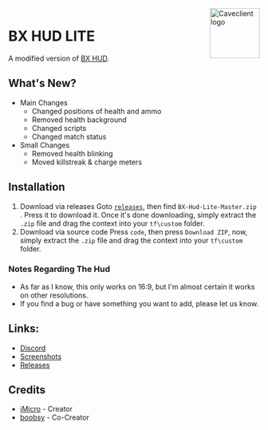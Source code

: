
<img align="right" alt="Caveclient logo" width="100" src="https://i.imgur.com/zgwWtnd.png">

# BX HUD LITE
A modified version of [BX HUD](https://huds.tf/site/s-Bx-Hud).
## What's New?
- Main Changes
  - Changed positions of health and ammo
  - Removed health background
  - Changed scripts
  - Changed match status
- Small Changes
  - Removed health blinking
  - Moved killstreak & charge meters
## Installation
1. Download via releases
Goto [`releases`](https://github.com/tf2iMicro/BX-HUD-LITE/releases/), then find `BX-Hud-Lite-Master.zip
`. Press it to download it. Once it's done downloading, simply extract the `.zip` file and drag the context into your `tf\custom` folder.
2. Download via source code
Press `code`, then press `Download ZIP`, now, simply extract the `.zip` file and drag the context into your `tf\custom` folder.
### Notes Regarding The Hud
- As far as I know, this only works on 16:9, but I'm almost certain it works on other resolutions.
- If you find a bug or have something you want to add, please let us know.
## Links:
* [Discord](https://discord.gg/RfgA6wqzZP)
* [Screenshots](https://imgur.com/a/9k3Rrys)
* [Releases](https://github.com/tf2iMicro/BX-HUD-LITE/releases)

## Credits
* [iMicro](https://steamcommunity.com/id/tf2iMicro) - Creator
* [boobsy](https://steamcommunity.com/id/bo0bsy) - Co-Creator
